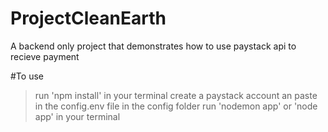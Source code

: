 # ProjectCleanEarth
A backend only project that demonstrates how to use paystack api to recieve payment

#To use
>run 'npm install' in your terminal
>create a paystack account an paste in the config.env file in the config folder
>run 'nodemon app' or 'node app' in your terminal

